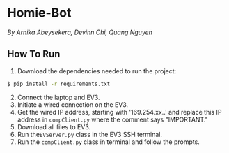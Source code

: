 # Homie-Bot

*By Arnika Abeysekera, Devinn Chi, Quang Nguyen*

## How To Run

1. Download the dependencies needed to run the project:
```bash
$ pip install -r requirements.txt
```

2. Connect the laptop and EV3. 
4. Initiate a wired connection on the EV3. 
5. Get the wired IP address, starting with '169.254.xx..' and replace this IP address in `compClient.py` where the comment says "IMPORTANT."
3. Download all files to EV3. 
4. Run the`EVServer.py` class in the EV3 SSH terminal. 
4. Run the `compClient.py` class in terminal and follow the prompts. 
